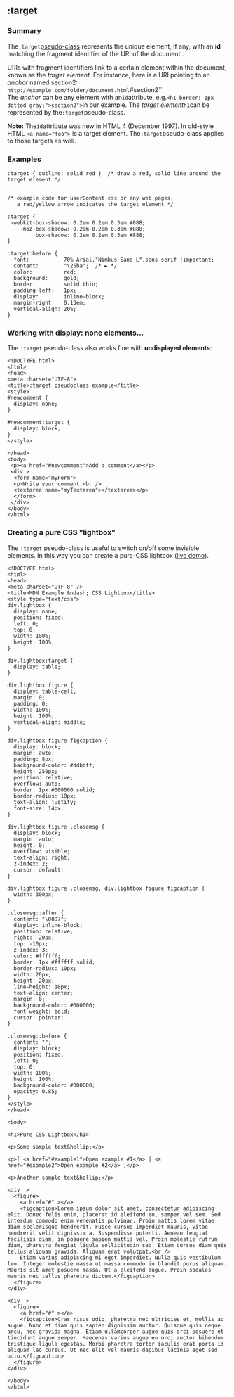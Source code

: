 ## :target

### Summary

The` :target `[pseudo-class][0] represents the unique element, if any, with an **id** matching the fragment identifier of the URI of the document..

URIs with fragment identifiers link to a certain element within the document, known as the _target element_. For instance, here is a URI pointing to an _anchor_ named section2:  
`http://example.com/folder/document.html`#section2``  
The _anchor_ can be any element with an` id `attribute, e.g.` <h1 border: 1px dotted gray;">section2"> `in our example. The _target element_` h1 `can be represented by the` :target `pseudo-class.

**Note:** The` id `attribute was new in HTML 4 (December 1997).  In old-style HTML `<a name="foo">` is a target element.  The` :target `pseudo-class applies to those targets as well.

### Examples

    :target { outline: solid red }  /* draw a red, solid line around the target element */
    

    /* example code for userContent.css or any web pages;
       a red/yellow arrow indicates the target element */  
    
    :target {
     -webkit-box-shadow: 0.2em 0.2em 0.3em #888;
        -moz-box-shadow: 0.2em 0.2em 0.3em #888;
             box-shadow: 0.2em 0.2em 0.3em #888;
    }
    
    :target:before {
      font:           70% Arial,"Nimbus Sans L",sans-serif !important;
      content:        "\25ba";  /* ► */
      color:          red;
      background:     gold;
      border:         solid thin;
      padding-left:   1px;
      display:        inline-block;
      margin-right:   0.13em;
      vertical-align: 20%;
    }
    

### Working with display: none elements...

The `:target` pseudo-class also works fine with **undisplayed elements**:

    <!DOCTYPE html>
    <html>
    <head>
    <meta charset="UTF-8">
    <title>:target pseudoclass example</title>
    <style>
    #newcomment {
      display: none;
    }
    
    #newcomment:target {
      display: block;
    }
    </style>
    
    </head>
    <body>
     <p><a href="#newcomment">Add a comment</a></p>
     <div >
      <form name="myForm">
      <p>Write your comment:<br />
      <textarea name="myTextarea"></textarea></p>
      </form>
     </div>
    </body>
    </html>
    

### Creating a pure CSS "lightbox"

The `:target` pseudo-class is useful to switch on/off some invisible elements. In this way you can create a pure-CSS lightbox ([live demo][1]).

    <!DOCTYPE html>
    <html>
    <head>
    <meta charset="UTF-8" />
    <title>MDN Example &ndash; CSS Lightbox</title>
    <style type="text/css">
    div.lightbox {
      display: none;
      position: fixed;
      left: 0;
      top: 0;
      width: 100%;
      height: 100%;
    }
    
    div.lightbox:target {
      display: table;
    }
    
    div.lightbox figure {
      display: table-cell;
      margin: 0;
      padding: 0;
      width: 100%;
      height: 100%;
      vertical-align: middle;
    }
    
    div.lightbox figure figcaption {
      display: block;
      margin: auto;
      padding: 8px;
      background-color: #ddbbff;
      height: 250px;
      position: relative;
      overflow: auto;
      border: 1px #000000 solid;
      border-radius: 10px;
      text-align: justify;
      font-size: 14px;
    }
    
    div.lightbox figure .closemsg {
      display: block;
      margin: auto;
      height: 0;
      overflow: visible;
      text-align: right;
      z-index: 2;
      cursor: default;
    }
    
    div.lightbox figure .closemsg, div.lightbox figure figcaption {
      width: 300px;
    }
    
    .closemsg::after {
      content: "\00D7";
      display: inline-block;
      position: relative;
      right: -20px;
      top: -10px;
      z-index: 3;
      color: #ffffff;
      border: 1px #ffffff solid;
      border-radius: 10px;
      width: 20px;
      height: 20px;
      line-height: 18px;
      text-align: center;
      margin: 0;
      background-color: #000000;
      font-weight: bold;
      cursor: pointer;
    }
    
    .closemsg::before {
      content: "";
      display: block;
      position: fixed;
      left: 0;
      top: 0;
      width: 100%;
      height: 100%;
      background-color: #000000;
      opacity: 0.85;
    }
    </style>
    </head>
    
    <body>
    
    <h1>Pure CSS Lightbox</h1>
    
    <p>Some sample text&hellip;</p>
    
    <p>[ <a href="#example1">Open example #1</a> | <a href="#example2">Open example #2</a> ]</p>
    
    <p>Another sample text&hellip;</p>
    
    <div  >
      <figure>
        <a href="#" ></a>
        <figcaption>Lorem ipsum dolor sit amet, consectetur adipiscing elit. Donec felis enim, placerat id eleifend eu, semper vel sem. Sed interdum commodo enim venenatis pulvinar. Proin mattis lorem vitae diam scelerisque hendrerit. Fusce cursus imperdiet mauris, vitae hendrerit velit dignissim a. Suspendisse potenti. Aenean feugiat facilisis diam, in posuere sapien mattis vel. Proin molestie rutrum diam, pharetra feugiat ligula sollicitudin sed. Etiam cursus diam quis tellus aliquam gravida. Aliquam erat volutpat.<br />
        Etiam varius adipiscing mi eget imperdiet. Nulla quis vestibulum leo. Integer molestie massa ut massa commodo in blandit purus aliquam. Mauris sit amet posuere massa. Ut a eleifend augue. Proin sodales mauris nec tellus pharetra dictum.</figcaption>
      </figure>
    </div>
    
    <div  >
      <figure>
        <a href="#" ></a>
        <figcaption>Cras risus odio, pharetra nec ultricies et, mollis ac augue. Nunc et diam quis sapien dignissim auctor. Quisque quis neque arcu, nec gravida magna. Etiam ullamcorper augue quis orci posuere et tincidunt augue semper. Maecenas varius augue eu orci auctor bibendum tristique ligula egestas. Morbi pharetra tortor iaculis erat porta id aliquam leo cursus. Ut nec elit vel mauris dapibus lacinia eget sed odio.</figcaption>
      </figure>
    </div>
    
    </body>
    </html>



[0]: https://developer.mozilla.org/en/docs/Web/CSS/Pseudo-classes
[1]: https://developer.mozilla.org/files/4607/lightbox.html "https://developer.mozilla.org/files/4607/lightbox.html"